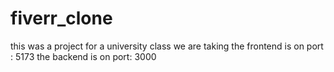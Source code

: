 # fiverr_clone
this was a project for a university class we are taking
the frontend is on port : 5173
the backend is on port: 3000
